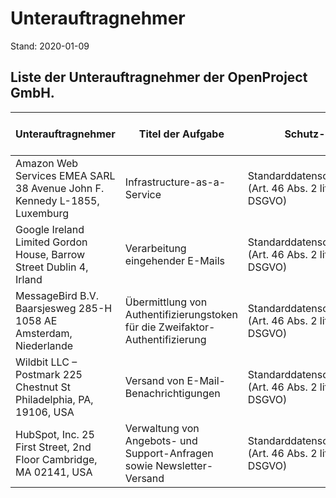 # Unterauftragnehmer

Stand: 2020-01-09

## Liste der Unterauftragnehmer der OpenProject GmbH.

| **Unterauftragnehmer**                                       | **Titel der Aufgabe**                                        | **Schutz-Level**                                             | OpenProject's Datenschutz-Strategie                         |
| ------------------------------------------------------------ | ------------------------------------------------------------ | ------------------------------------------------------------ | ----------------------------------------------------------- |
| Amazon Web Services EMEA SARL  38 Avenue John F. Kennedy  L-1855, Luxemburg | Infrastructure-as-a-Service                                  | Standarddatenschutzklauseln  (Art. 46 Abs. 2 litt. c und d DSGVO) | Migration zu einem Anbieter mit Unternehmnenssitz in der EU |
| Google Ireland Limited  Gordon House, Barrow Street  Dublin 4, Irland | Verarbeitung eingehender E-Mails                             | Standarddatenschutzklauseln  (Art. 46 Abs. 2 litt. c und d DSGVO) | Migration zu Mailbox.org - Berlin, Deutschland              |
| MessageBird B.V.  Baarsjesweg 285-H  1058 AE Amsterdam, Niederlande | Übermittlung von Authentifizierungstoken für die Zweifaktor-Authentifizierung | Standarddatenschutzklauseln  (Art. 46 Abs. 2 litt. c und d DSGVO) |                                                             |
| Wildbit LLC – Postmark  225 Chestnut St  Philadelphia, PA, 19106, USA | Versand von E-Mail-Benachrichtigungen                        | Standarddatenschutzklauseln  (Art. 46 Abs. 2 litt. c und d DSGVO) | Migration zu einem Anbieter mit Unternehmnenssitz in der EU |
| HubSpot, Inc.  25 First Street, 2nd Floor  Cambridge, MA 02141, USA | Verwaltung von Angebots- und Support-Anfragen sowie Newsletter-Versand | Standarddatenschutzklauseln  (Art. 46 Abs. 2 litt. c und d DSGVO) | Migration zu einem Anbieter mit Unternehmnenssitz in der EU |

